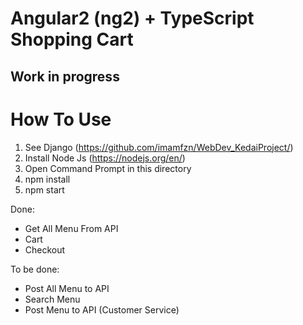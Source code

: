 # Angular2 (ng2) + TypeScript Shopping Cart 
## Work in progress

# How To Use
1. See Django (https://github.com/imamfzn/WebDev_KedaiProject/)
2. Install Node Js (https://nodejs.org/en/)
3. Open Command Prompt in this directory
4. npm install
5. npm start

Done:
* Get All Menu From API
* Cart
* Checkout

To be done:
* Post All Menu to API
* Search Menu
* Post Menu to API (Customer Service)